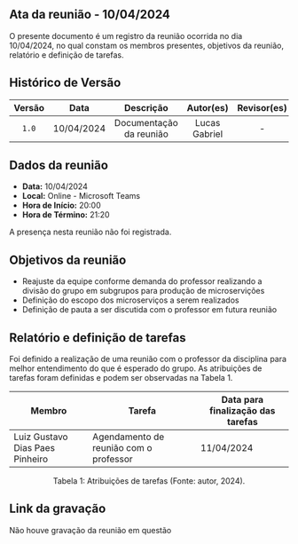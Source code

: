 ## Ata da reunião - 10/04/2024

O presente documento é um registro da reunião ocorrida no dia 10/04/2024, no qual constam os membros presentes, objetivos da reunião, relatório e definição de tarefas.</p>

## Histórico de Versão

| Versão |    Data    |        Descrição        |   Autor(es)   | Revisor(es) |
| :----: | :--------: | :---------------------: | :-----------: | :---------: |
| `1.0`  | 10/04/2024 | Documentação da reunião | Lucas Gabriel |      -      |

## Dados da reunião

- **Data:** 10/04/2024
- **Local:** Online - Microsoft Teams
- **Hora de Início:** 20:00
- **Hora de Término:** 21:20

A presença nesta reunião não foi registrada.

## Objetivos da reunião

- Reajuste da equipe conforme demanda do professor realizando a divisão do grupo em subgrupos para produção de microservições
- Definição do escopo dos microserviços a serem realizados
- Definição de pauta a ser discutida com o professor em futura reunião

## Relatório e definição de tarefas

Foi definido a realização de uma reunião com o professor da disciplina para melhor entendimento do que é esperado do grupo. As atribuições de tarefas foram definidas e podem ser observadas na Tabela 1.

| Membro                          | Tarefa                                 | Data para finalização das tarefas |
| ------------------------------- | -------------------------------------- | --------------------------------- |
| Luiz Gustavo Dias Paes Pinheiro | Agendamento de reunião com o professor | 11/04/2024                        |
<div style="text-align: center">
<p> Tabela 1: Atribuições de tarefas (Fonte: autor, 2024). </p>
</div>

## Link da gravação

Não houve gravação da reunião em questão